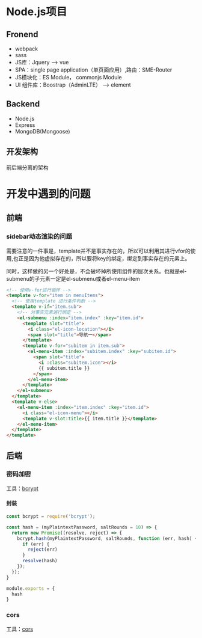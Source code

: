 # Node.js项目
## Fronend
+ webpack
+ sass
+ JS库：Jquery --> vue
+ SPA：single page application（单页面应用）,路由：SME-Router
+ JS模块化：ES Module， commonjs Module
+ UI 组件库：Boostrap（AdminLTE） --> element

## Backend
+ Node.js
+ Express
+ MongoDB(Mongoose)
## 开发架构
前后端分离的架构
# 开发中遇到的问题
## 前端
### sidebar动态渲染的问题
需要注意的一件事是，template并不是事实存在的，所以可以利用其进行vfor的使用,也正是因为他虚拟存在的，所以要将key的绑定，绑定到事实存在的元素上。

同时，这样做的另一个好处是，不会破坏掉所使用组件的层次关系。也就是el-submenu的子元素一定是el-submenu或者el-menu-item
``` html
<!-- 使用v-for进行循环 -->
<template v-for="item in menuItems">
  <!-- 使用template 进行条件判断 -->
  <template v-if="item.sub">
    <!-- 对事实元素进行绑定 -->
    <el-submenu :index="item.index" :key="item.id">
      <template slot="title">
        <i class="el-icon-location"></i>
        <span slot="title">导航一</span>
      </template>
      <template v-for="subitem in item.sub">
        <el-menu-item :index="subitem.index" :key="subitem.id">
          <span slot="title">
            <i :class="subitem.icon"></i>
            {{ subitem.title }}
          </span>
        </el-menu-item>
      </template>
    </el-submenu>
  </template>
  <template v-else>
    <el-menu-item :index="item.index" :key="item.id">
      <i class="el-icon-menu"></i>
      <template v-slot:title>{{ item.title }}</template>
    </el-menu-item>
  </template>
</template>
```
## 后端
### 密码加密
工具：[bcrypt](https://www.npmjs.com/package/bcrypt)
#### 封装
``` js
const bcrypt = require('bcrypt');

const hash = (myPlaintextPassword, saltRounds = 10) => {
  return new Promise((resolve, reject) => {
    bcrypt.hash(myPlaintextPassword, saltRounds, function (err, hash) {
      if (err) {
        reject(err)
      }
      resolve(hash)
    });
  });
}

module.exports = {
  hash
}
```
### cors
工具：[cors](https://www.npmjs.com/package/cors)